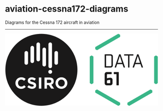# aviation-cessna172-diagrams

Diagrams for the Cessna 172 aircraft in aviation

----

![CSIRO's Data61 Logo](https://raw.githubusercontent.com/qfpl/assets/master/data61-transparent-bg.png)

